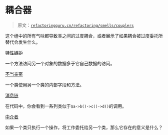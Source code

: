 # 耦合器

> 原文：[`refactoringguru.cn/refactoring/smells/couplers`](https://refactoringguru.cn/refactoring/smells/couplers)

这个组中的所有气味都导致类之间的过度耦合，或者展示了如果耦合被过度委托所替代会发生什么。

[特性嫉妒](https://refactoringguru.cn/refactoring/smells/feature-envy)

一个方法访问另一个对象的数据多于它自己数据的访问。

[不当亲密](https://refactoringguru.cn/refactoring/smells/inappropriate-intimacy)

一个类使用另一个类的内部字段和方法。

[消息链](https://refactoringguru.cn/refactoring/smells/message-chains)

在代码中，你会看到一系列类似于`$a->b()->c()->d()`的调用。

[中介者](https://refactoringguru.cn/refactoring/smells/middle-man)

如果一个类只执行一个操作，将工作委托给另一个类，那么它存在的意义是什么？
